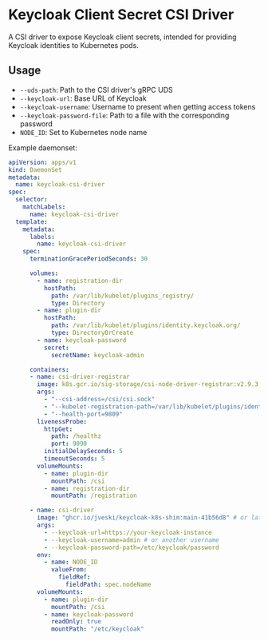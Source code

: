 # Keycloak Client Secret CSI Driver

A CSI driver to expose Keycloak client secrets, intended for providing Keycloak identities to Kubernetes pods.


## Usage

- `--uds-path`: Path to the CSI driver's gRPC UDS
- `--keycloak-url`: Base URL of Keycloak
- `--keycloak-username`: Username to present when getting access tokens
- `--keycloak-password-file`: Path to a file with the corresponding password
- `NODE_ID`: Set to Kubernetes node name

Example daemonset:

```yaml
apiVersion: apps/v1
kind: DaemonSet
metadata:
  name: keycloak-csi-driver
spec:
  selector:
    matchLabels:
      name: keycloak-csi-driver
  template:
    metadata:
      labels:
        name: keycloak-csi-driver
    spec:
      terminationGracePeriodSeconds: 30

      volumes:
        - name: registration-dir
          hostPath:
            path: /var/lib/kubelet/plugins_registry/
            type: Directory
        - name: plugin-dir
          hostPath:
            path: /var/lib/kubelet/plugins/identity.keycloak.org/
            type: DirectoryOrCreate
        - name: keycloak-password
          secret:
            secretName: keycloak-admin

      containers:
      - name: csi-driver-registrar
        image: k8s.gcr.io/sig-storage/csi-node-driver-registrar:v2.9.3
        args:
          - "--csi-address=/csi/csi.sock"
          - "--kubelet-registration-path=/var/lib/kubelet/plugins/identity.keycloak.org/csi.sock"
          - "--health-port=9809"
        livenessProbe:
          httpGet:
            path: /healthz
            port: 9090
          initialDelaySeconds: 5
          timeoutSeconds: 5
        volumeMounts:
          - name: plugin-dir
            mountPath: /csi
          - name: registration-dir
            mountPath: /registration

      - name: csi-driver
        image: "ghcr.io/jveski/keycloak-k8s-shim:main-41b56d8" # or latest release tag
        args:
          - --keycloak-url=https://your-keycloak-instance
          - --keycloak-username=admin # or another username
          - --keycloak-password-path=/etc/keycloak/password
        env:
          - name: NODE_ID
            valueFrom:
              fieldRef:
                fieldPath: spec.nodeName
        volumeMounts:
          - name: plugin-dir
            mountPath: /csi
          - name: keycloak-password
            readOnly: true
            mountPath: "/etc/keycloak"
```
